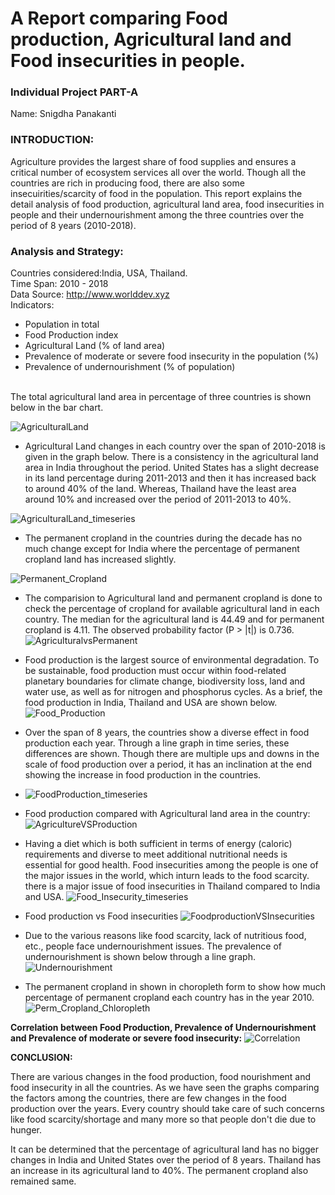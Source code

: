 # A Report comparing Food production, Agricultural land and Food insecurities in people.
### Individual Project PART-A
Name: Snigdha Panakanti <br/>

### INTRODUCTION:
Agriculture provides the largest share of food supplies and ensures a critical number of ecosystem services all over the world. Though all the countries are rich in producing food, there are also some insecuirities/scarcity of food in the population.
This report explains the detail analysis of food production, agricultural land area, food insecurities in people and their undernourishment among the three countries over the period of 8 years (2010-2018).
### Analysis and Strategy:
Countries considered:India, USA, Thailand. <br/>
Time Span: 2010 - 2018 <br/>
Data Source: http://www.worlddev.xyz <br/>
Indicators: 
  - Population in total
  - Food Production index
  - Agricultural Land (% of land area)
  - Prevalence of moderate or severe food insecurity in the population (%)
  - Prevalence of undernourishment (% of population) 
<br/> 
The total agricultural land area in percentage of three countries is shown below in the bar chart. <br/>

![AgriculturalLand](https://github.com/SnigdhaPanakanti/World_Development_Explorer/blob/c5152f443f3b615c2935d3b2dbb6bda72ba2fe31/Charts/AgriculturalLand.png)

- Agricultural Land changes in each country over the span of 2010-2018 is given in the graph below. There is a consistency in the agricultural land area in India throughout the period. United States has a slight decrease in its land percentage during 2011-2013 and then it has increased back to around 40% of the land. Whereas, Thailand have the least area around 10% and increased over the period of 2011-2013 to 40%. <br/>

![AgriculturalLand_timeseries](https://github.com/SnigdhaPanakanti/World_Development_Explorer/blob/0bc2ac1cc71011becdde28c769366072a0cc3a48/Charts/AgriculturalLand_timeseries.png)

- The permanent cropland in the countries during the decade has no much change except for India where the percentage of permanent cropland land has increased slightly.

![Permanent_Cropland](https://github.com/SnigdhaPanakanti/World_Development_Explorer/blob/6acd5c991f95cfa27ddffcafe6283365c8b6b410/Charts/Permanent_Cropland.png)

- The comparision to Agricultural land and permanent cropland is done to check the percentage of cropland for available agricultural land in each country. The median for the agricultural land is 44.49 and for permanent cropland is 4.11. The observed probability factor (P > |t|) is 0.736.
![AgriculturalvsPermanent](https://github.com/SnigdhaPanakanti/World_Development_Explorer/blob/e2cdd8253dbf67d764413d590997597e44429222/Charts/Agricultutral%20vs%20Permanent.png)

- Food production is the largest source of environmental degradation. To be sustainable, food production must occur within food-related planetary boundaries for climate change, biodiversity loss, land and water use, as well as for nitrogen and phosphorus cycles. As a brief, the food production in India, Thailand and USA are shown below.  <br/>
![Food_Production](https://github.com/SnigdhaPanakanti/World_Development_Explorer/blob/12dee8a6630fc8fead2e4fb64e1d747a8645451e/Charts/Food_production.png)

- Over the span of 8 years, the countries show a diverse effect in food production each year. Through a line graph in time series, these differences are shown. Though there are multiple ups and downs in the scale of food production over a period, it has an inclination at the end showing the increase in food production in the countries.
- ![FoodProduction_timeseries](https://github.com/SnigdhaPanakanti/World_Development_Explorer/blob/113694ebe49ca86217dcd96945f06a7a14993609/Charts/FoodProduction_timeseries.png)

- Food production compared with Agricultural land area in the country:
![AgricultureVSProduction](https://github.com/SnigdhaPanakanti/World_Development_Explorer/blob/53184aae4292d81e6deb05581ef23fd4da30340f/Charts/AgricultureVSProduction.png)

- Having a diet which is both sufficient in terms of energy (caloric) requirements and diverse to meet additional nutritional needs is essential for good health. Food insecurities among the people is one of the major issues in the world, which inturn leads to the food scarcity. there is a major issue of food insecurities in Thailand compared to India and USA.
![Food_Insecurity_timeseries](https://github.com/SnigdhaPanakanti/World_Development_Explorer/blob/53184aae4292d81e6deb05581ef23fd4da30340f/Charts/Food_Insecurity_timeseries.png)

- Food production vs Food insecurities
![FoodproductionVSInsecurities](https://github.com/SnigdhaPanakanti/World_Development_Explorer/blob/53184aae4292d81e6deb05581ef23fd4da30340f/Charts/FoodproductionVSInsecurities.png)

- Due to the various reasons like food scarcity, lack of nutritious food, etc., people face undernourishment issues. The prevalence of undernourishment is shown below through a line graph.
![Undernourishment](https://github.com/SnigdhaPanakanti/World_Development_Explorer/blob/ccb20872d510bcec9fd24eada7225bfb461f473d/Charts/Undernourishment.png)

- The permanent cropland in shown in choropleth form to show how much percentage of permanent cropland each country has in the year 2010. 
![Perm_Cropland_Chloropleth](https://github.com/SnigdhaPanakanti/World_Development_Explorer/blob/0c78208c9fe6f342fe93718e532e4fba124f6f94/Charts/Perm_Cropland_Chloropleth.png)

**Correlation between Food Production, Prevalence of Undernourishment and Prevalence of moderate or severe food insecurity:**
![Correlation](https://github.com/SnigdhaPanakanti/World_Development_Explorer/blob/059213db71fa2bbabba645364562c75dda817c21/Charts/Correlation.png)


**CONCLUSION:**

There are various changes in the food production, food nourishment and food insecurity in all the countries. As we have seen the graphs comparing the factors among the countries, there are few changes in the food production over the years.
Every country should take care of such concerns like food scarcity/shortage and many more so that people don't die due to hunger.

It can be determined that the percentage of agricultural land has no bigger changes in India and United States over the period of 8 years. Thailand has an increase in its agricultural land to 40%. The permanent cropland also remained same.
